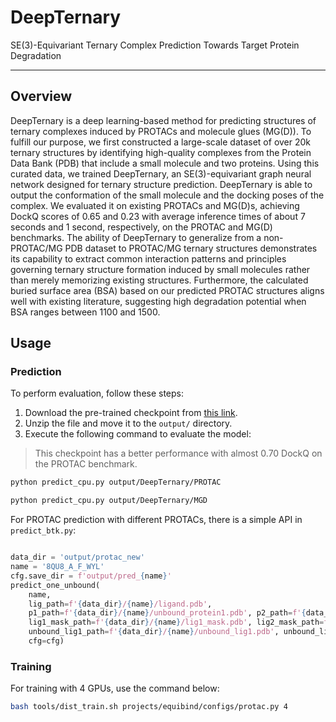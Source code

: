 # DeepTernary


SE(3)-Equivariant Ternary Complex Prediction Towards Target Protein Degradation


---

## Overview

DeepTernary is a deep learning-based method for predicting structures of ternary complexes induced by PROTACs and molecule glues (MG(D)). To fulfill our purpose, we first constructed a large-scale dataset of over 20k ternary structures by identifying high-quality complexes from the Protein Data Bank (PDB) that include a small molecule and two proteins. Using this curated data, we trained DeepTernary, an SE(3)-equivariant graph neural network designed for ternary structure prediction. DeepTernary is able to output the conformation of the small molecule and the docking poses of the complex. We evaluated it on existing PROTACs and MG(D)s, achieving DockQ scores of 0.65 and 0.23 with average inference times of about 7 seconds and 1 second, respectively, on the PROTAC and MG(D) benchmarks. The ability of DeepTernary to generalize from a non-PROTAC/MG PDB dataset to PROTAC/MG ternary structures demonstrates its capability to extract common interaction patterns and principles governing ternary structure formation induced by small molecules rather than merely memorizing existing structures. Furthermore, the calculated buried surface area (BSA) based on our predicted PROTAC structures aligns well with existing literature, suggesting high degradation potential when BSA ranges between 1100 and 1500. 

## Usage

### Prediction

To perform evaluation, follow these steps:
1. Download the pre-trained checkpoint from [this link](https://zenodo.org/records/12727661).
2. Unzip the file and move it to the `output/` directory.
3. Execute the following command to evaluate the model:

> This checkpoint has a better performance with almost 0.70 DockQ on the PROTAC benchmark. 

```Bash
python predict_cpu.py output/DeepTernary/PROTAC

python predict_cpu.py output/DeepTernary/MGD
```

For PROTAC prediction with different PROTACs, there is a simple API in `predict_btk.py`:

```Python

data_dir = 'output/protac_new'
name = '8QU8_A_F_WYL'
cfg.save_dir = f'output/pred_{name}'
predict_one_unbound(
    name,
    lig_path=f'{data_dir}/{name}/ligand.pdb',
    p1_path=f'{data_dir}/{name}/unbound_protein1.pdb', p2_path=f'{data_dir}/{name}/unbound_protein2.pdb',
    lig1_mask_path=f'{data_dir}/{name}/lig1_mask.pdb', lig2_mask_path=f'{data_dir}/{name}/unbound_lig2.pdb',
    unbound_lig1_path=f'{data_dir}/{name}/unbound_lig1.pdb', unbound_lig2_path=f'{data_dir}/{name}/unbound_lig2.pdb',
    cfg=cfg)

```

### Training

For training with 4 GPUs, use the command below:

```Bash
bash tools/dist_train.sh projects/equibind/configs/protac.py 4
```
